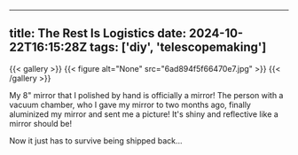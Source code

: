 
---
title: The Rest Is Logistics
date: 2024-10-22T16:15:28Z
tags: ['diy', 'telescopemaking']
---

{{< gallery >}}
{{< figure alt="None" src="6ad894f5f66470e7.jpg" >}}
{{< /gallery >}}

My 8" mirror that I polished by hand is officially a mirror! The person with a vacuum chamber, who I gave my mirror to two months ago, finally aluminized my mirror and sent me a picture! It's shiny and reflective like a mirror should be!

Now it just has to survive being shipped back...
